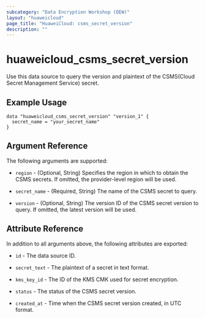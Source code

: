 ```yaml
---
subcategory: "Data Encryption Workshop (DEW)"
layout: "huaweicloud"
page_title: "HuaweiCloud: csms_secret_version"
description: ""
---
```


# huaweicloud_csms_secret_version

Use this data source to query the version and plaintext of the CSMS(Cloud Secret Management Service) secret.

## Example Usage

```hcl
data "huaweicloud_csms_secret_version" "version_1" {
  secret_name = "your_secret_name"
}
```

## Argument Reference

The following arguments are supported:

* `region` - (Optional, String) Specifies the region in which to obtain the CSMS secrets.
  If omitted, the provider-level region will be used.

* `secret_name` - (Required, String) The name of the CSMS secret to query.

* `version` - (Optional, String) The version ID of the CSMS secret version to query.
  If omitted, the latest version will be used.

## Attribute Reference

In addition to all arguments above, the following attributes are exported:

* `id` - The data source ID.

* `secret_text` - The plaintext of a secret in text format.

* `kms_key_id` - The ID of the KMS CMK used for secret encryption.

* `status` - The status of the CSMS secret version.

* `created_at` - Time when the CSMS secret version created, in UTC format.
